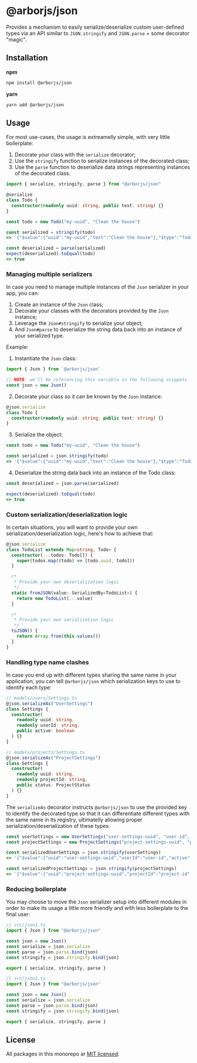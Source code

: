 # @arborjs/json

Provides a mechanism to easily serialize/deserialize custom user-defined types via an API similar to `JSON.stringify` and `JSON.parse` + some decorator "magic".

## Installation

**npm**

```sh
npm install @arborjs/json
```

**yarn**

```sh
yarn add @arborjs/json
```

## Usage

For most use-cases, the usage is extreamelly simple, with very little boilerplate:

1. Decorate your class with the `serialize` decorator;
2. Use the `stringify` function to serialize instances of the decorated class;
3. Use the `parse` function to deserialize data strings representing instances of the decorated class.

```ts
import { serialize, stringify, parse } from "@arborjs/json"

@serialize
class Todo {
  constructor(readonly uuid: string, public text: string) {}
}

const todo = new Todo("my-uuid", "Clean the house")

const serialized = stringify(todo)
=> '{"$value":{"uuid":"my-uuid","text":"Clean the house"},"$type":"Todo"}'

const deserialized = parse(serialized)
expect(deserialized).toEqual(todo)
=> true
```

### Managing multiple serializers

In case you need to manage multiple instances of the `Json` serializer in your app, you can:

1. Create an instance of the `Json` class;
2. Decorate your classes with the decorators provided by the `Json` instance;
3. Leverage the `Json#stringify` to serialize your object;
4. And `Json#parse` to deserialize the string data back into an instance of your serialized type.

Example:

1. Instantiate the `Json` class:

```ts
import { Json } from `@arborjs/json`

// NOTE: we'll be referencing this variable in the following snippets
const json = new Json()
```

2. Decorate your class so it can be known by the `Json` instance:

```ts
@json.serialize
class Todo {
  constructor(readonly uuid: string, public text: string) {}
}
```

3. Serialize the object:

```ts
const todo = new Todo("my-uuid", "Clean the house")

const serialized = json.stringify(todo)
=> '{"$value":{"uuid":"my-uuid","text":"Clean the house"},"$type":"Todo"}'
```

4. Deserialize the string data back into an instance of the Todo class:

```ts
const deserialized = json.parse(serialized)

expect(deserialized).toEqual(todo)
=> true
```

### Custom serialization/deserialization logic

In certain situations, you will want to provide your own serialization/deserialization logic, here's how to achieve that:

```ts
@json.serialize
class TodoList extends Map<string, Todo> {
  constructor(...todos: Todo[]) {
    super(todos.map((todo) => [todo.uuid, todo]))
  }

  /*
   * Provide your own deserialization logic
   */
  static fromJSON(value: SerializedBy<TodoList>) {
    return new TodoList(...value)
  }

  /*
   * Provide your own serialization logic
   */
  toJSON() {
    return Array.from(this.values())
  }
}
```

### Handling type name clashes

In case you end up with different types sharing the same name in your application, you can tell `@arborjs/json` which serialization keys to use to identify each type:

```ts
// models/users/Settings.ts
@json.serializeAs("UserSettings")
class Settings {
  constructor(
    readonly uuid: string,
    readonly userId: string,
    public active: boolean
  ) {}
}

// models/projects/Settings.ts
@json.serializeAs("ProjectSettings")
class Settings {
  constructor(
    readonly uuid: string,
    readonly projectId: string,
    public status: ProjectStatus
  ) {}
}
```

The `serializeAs` decorator instructs `@arborjs/json` to use the provided key to identify the decorated type so that it can differentiate different types with the same name in its registry, ultimatelly allowing proper serialization/deserialization of these types:

```ts
const userSettings = new UserSettings("user-settings-uuid", "user-id", true)
const projectSettings = new ProjectSettings("project-settings-uuid", "project-id", "in progress")

const serializedUserSettings = json.stringify(userSettings)
=> '{"$value":{"uuid":"user-settings-uuid","userId":"user-id","active":true},"$type":"UserSettings"}'

const serializedProjectSettings = json.stringify(projectSettings)
=> '{"$value":{"uuid":"project-settings-uuid","projectId":"project-id","status":"in progress"},"$type":"ProjectSettings"}'
```

### Reducing boilerplate

You may choose to move the `Json` serializer setup into different modules in order to make its usage a little more friendly and with less boilerplate to the final user:

```ts
// src/json1.ts
import { Json } from "@arborjs/json"

const json = new Json()
const serialize = json.serialize
const parse = json.parse.bind(json)
const stringify = json.stringify.bind(json)

export { serialize, stringify, parse }

// src/json2.ts
import { Json } from "@arborjs/json"

const json = new Json()
const serialize = json.serialize
const parse = json.parse.bind(json)
const stringify = json.stringify.bind(json)

export { serialize, stringify, parse }
```

## License

All packages in this monorepo ar [MIT licensed](../../LICENSE.md).
